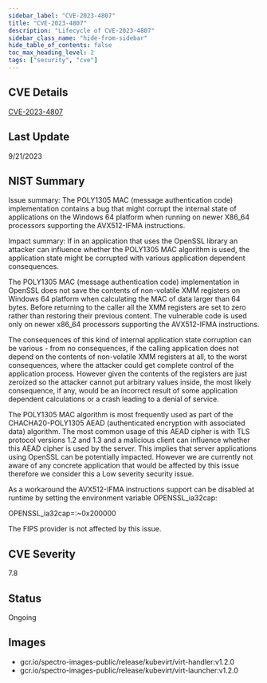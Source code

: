 ```yaml
---
sidebar_label: "CVE-2023-4807"
title: "CVE-2023-4807"
description: "Lifecycle of CVE-2023-4807"
sidebar_class_name: "hide-from-sidebar"
hide_table_of_contents: false
toc_max_heading_level: 2
tags: ["security", "cve"]
---
```


## CVE Details

[CVE-2023-4807](https://nvd.nist.gov/vuln/detail/CVE-2023-4807)

## Last Update

9/21/2023

## NIST Summary

Issue summary: The POLY1305 MAC (message authentication code) implementation contains a bug that might corrupt the
internal state of applications on the Windows 64 platform when running on newer X86_64 processors supporting the
AVX512-IFMA instructions.

Impact summary: If in an application that uses the OpenSSL library an attacker can influence whether the POLY1305 MAC
algorithm is used, the application state might be corrupted with various application dependent consequences.

The POLY1305 MAC (message authentication code) implementation in OpenSSL does not save the contents of non-volatile XMM
registers on Windows 64 platform when calculating the MAC of data larger than 64 bytes. Before returning to the caller
all the XMM registers are set to zero rather than restoring their previous content. The vulnerable code is used only on
newer x86_64 processors supporting the AVX512-IFMA instructions.

The consequences of this kind of internal application state corruption can be various - from no consequences, if the
calling application does not depend on the contents of non-volatile XMM registers at all, to the worst consequences,
where the attacker could get complete control of the application process. However given the contents of the registers
are just zeroized so the attacker cannot put arbitrary values inside, the most likely consequence, if any, would be an
incorrect result of some application dependent calculations or a crash leading to a denial of service.

The POLY1305 MAC algorithm is most frequently used as part of the CHACHA20-POLY1305 AEAD (authenticated encryption with
associated data) algorithm. The most common usage of this AEAD cipher is with TLS protocol versions 1.2 and 1.3 and a
malicious client can influence whether this AEAD cipher is used by the server. This implies that server applications
using OpenSSL can be potentially impacted. However we are currently not aware of any concrete application that would be
affected by this issue therefore we consider this a Low severity security issue.

As a workaround the AVX512-IFMA instructions support can be disabled at runtime by setting the environment variable
OPENSSL_ia32cap:

OPENSSL_ia32cap=:~0x200000

The FIPS provider is not affected by this issue.

## CVE Severity

7.8

## Status

Ongoing

## Images

- gcr.io/spectro-images-public/release/kubevirt/virt-handler:v1.2.0
- gcr.io/spectro-images-public/release/kubevirt/virt-launcher:v1.2.0
